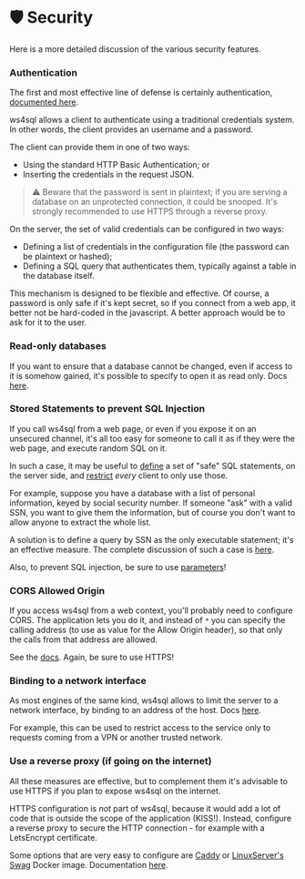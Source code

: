 # 🛡 Security

Here is a more detailed discussion of the various security features.

### Authentication

The first and most effective line of defense is certainly authentication, [documented here](documentation/authentication.md).

ws4sql allows a client to authenticate using a traditional credentials system. In other words, the client provides an username and a password.

The client can provide them in one of two ways:

* Using the standard HTTP Basic Authentication; or
* Inserting the credentials in the request JSON.

> ⚠️ Beware that the password is sent in plaintext; if you are serving a database on an unprotected connection, it could be snooped. It's strongly recommended to use HTTPS through a reverse proxy.

On the server, the set of valid credentials can be configured in two ways:

* Defining a list of credentials in the configuration file (the password can be plaintext or hashed);
* Defining a SQL query that authenticates them, typically against a table in the database itself.

This mechanism is designed to be flexible and effective. Of course, a password is only safe if it's kept secret, so if you connect from a web app, it better not be hard-coded in the javascript. A better approach would be to ask for it to the user.

### Read-only databases

If you want to ensure that a database cannot be changed, even if access to it is somehow gained, it's possible to specify to open it as read only. Docs [here](documentation/configuration-file.md#readonly).

### Stored Statements to prevent SQL Injection

If you call ws4sql from a web page, or even if you expose it on an unsecured channel, it's all too easy for someone to call it as if they were the web page, and execute random SQL on it.

In such a case, it may be useful to [define](documentation/stored-statements.md) a set of "safe" SQL statements, on the server side, and [restrict](documentation/configuration-file.md#useonlystoredqueries) _every_ client to only use those.

For example, suppose you have a database with a list of personal information, keyed by social security number. If someone "ask" with a valid SSN, you want to give them the information, but of course you don't want to allow anyone to extract the whole list.

A solution is to define a query by SSN as the only executable statement; it's an effective measure. The complete discussion of such a case is [here](documentation/stored-statements.md#limiting-the-server-to-executing-stored-queries).

Also, to prevent SQL injection, be sure to use [parameters](documentation/requests.md#parameter-values-for-the-query-statement)!

### CORS Allowed Origin

If you access ws4sql from a web context, you'll probably need to configure CORS. The application lets you do it, and instead of `*` you can specify the calling address (to use as value for the Allow Origin header), so that only the calls from that address are allowed.

See the [docs](documentation/configuration-file.md#corsorigin). Again, be sure to use HTTPS!

### Binding to a network interface

As most engines of the same kind, ws4sql allows to limit the server to a network interface, by binding to an address of the host. Docs [here](documentation/running.md#bind-host).

For example, this can be used to restrict access to the service only to requests coming from a VPN or another trusted network.

### Use a reverse proxy (if going on the internet)

All these measures are effective, but to complement them it's advisable to use HTTPS if you plan to expose ws4sql on the internet.

HTTPS configuration is _not_ part of ws4sql, because it would add a lot of code that is outside the scope of the application (KISS!). Instead, configure a reverse proxy to secure the HTTP connection - for example with a LetsEncrypt certificate.

Some options that are very easy to configure are [Caddy](https://caddyserver.com) or [LinuxServer's Swag](https://docs.linuxserver.io/general/swag) Docker image. Documentation [here](integrations/reverse-proxy.md).
